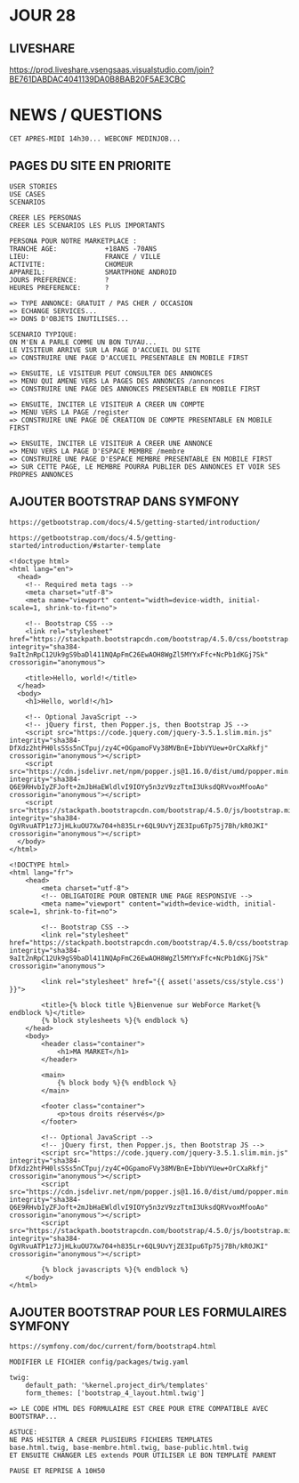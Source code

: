 # JOUR 28

## LIVESHARE

https://prod.liveshare.vsengsaas.visualstudio.com/join?BE761DABDAC4041139DA0B8BAB20F5AE3CBC

# NEWS / QUESTIONS

    CET APRES-MIDI 14h30... WEBCONF MEDINJOB...

## PAGES DU SITE EN PRIORITE

    USER STORIES
    USE CASES
    SCENARIOS

    CREER LES PERSONAS
    CREER LES SCENARIOS LES PLUS IMPORTANTS

    PERSONA POUR NOTRE MARKETPLACE :
    TRANCHE AGE:            +18ANS -70ANS
    LIEU:                   FRANCE / VILLE
    ACTIVITE:               CHOMEUR
    APPAREIL:               SMARTPHONE ANDROID
    JOURS PREFERENCE:       ?
    HEURES PREFERENCE:      ?

    => TYPE ANNONCE: GRATUIT / PAS CHER / OCCASION
    => ECHANGE SERVICES...
    => DONS D'OBJETS INUTILISES...

    SCENARIO TYPIQUE:
    ON M'EN A PARLE COMME UN BON TUYAU...
    LE VISITEUR ARRIVE SUR LA PAGE D'ACCUEIL DU SITE    
    => CONSTRUIRE UNE PAGE D'ACCUEIL PRESENTABLE EN MOBILE FIRST

    => ENSUITE, LE VISITEUR PEUT CONSULTER DES ANNONCES
    => MENU QUI AMENE VERS LA PAGES DES ANNONCES /annonces
    => CONSTRUIRE UNE PAGE DES ANNONCES PRESENTABLE EN MOBILE FIRST

    => ENSUITE, INCITER LE VISITEUR A CREER UN COMPTE
    => MENU VERS LA PAGE /register
    => CONSTRUIRE UNE PAGE DE CREATION DE COMPTE PRESENTABLE EN MOBILE FIRST

    => ENSUITE, INCITER LE VISITEUR A CREER UNE ANNONCE
    => MENU VERS LA PAGE D'ESPACE MEMBRE /membre
    => CONSTRUIRE UNE PAGE D'ESPACE MEMBRE PRESENTABLE EN MOBILE FIRST
    => SUR CETTE PAGE, LE MEMBRE POURRA PUBLIER DES ANNONCES ET VOIR SES PROPRES ANNONCES

## AJOUTER BOOTSTRAP DANS SYMFONY


    https://getbootstrap.com/docs/4.5/getting-started/introduction/

    https://getbootstrap.com/docs/4.5/getting-started/introduction/#starter-template


```
<!doctype html>
<html lang="en">
  <head>
    <!-- Required meta tags -->
    <meta charset="utf-8">
    <meta name="viewport" content="width=device-width, initial-scale=1, shrink-to-fit=no">

    <!-- Bootstrap CSS -->
    <link rel="stylesheet" href="https://stackpath.bootstrapcdn.com/bootstrap/4.5.0/css/bootstrap.min.css" integrity="sha384-9aIt2nRpC12Uk9gS9baDl411NQApFmC26EwAOH8WgZl5MYYxFfc+NcPb1dKGj7Sk" crossorigin="anonymous">

    <title>Hello, world!</title>
  </head>
  <body>
    <h1>Hello, world!</h1>

    <!-- Optional JavaScript -->
    <!-- jQuery first, then Popper.js, then Bootstrap JS -->
    <script src="https://code.jquery.com/jquery-3.5.1.slim.min.js" integrity="sha384-DfXdz2htPH0lsSSs5nCTpuj/zy4C+OGpamoFVy38MVBnE+IbbVYUew+OrCXaRkfj" crossorigin="anonymous"></script>
    <script src="https://cdn.jsdelivr.net/npm/popper.js@1.16.0/dist/umd/popper.min.js" integrity="sha384-Q6E9RHvbIyZFJoft+2mJbHaEWldlvI9IOYy5n3zV9zzTtmI3UksdQRVvoxMfooAo" crossorigin="anonymous"></script>
    <script src="https://stackpath.bootstrapcdn.com/bootstrap/4.5.0/js/bootstrap.min.js" integrity="sha384-OgVRvuATP1z7JjHLkuOU7Xw704+h835Lr+6QL9UvYjZE3Ipu6Tp75j7Bh/kR0JKI" crossorigin="anonymous"></script>
  </body>
</html>

```

```
<!DOCTYPE html>
<html lang="fr">
    <head>
        <meta charset="utf-8">
        <!-- OBLIGATOIRE POUR OBTENIR UNE PAGE RESPONSIVE -->
        <meta name="viewport" content="width=device-width, initial-scale=1, shrink-to-fit=no">
        
        <!-- Bootstrap CSS -->
        <link rel="stylesheet" href="https://stackpath.bootstrapcdn.com/bootstrap/4.5.0/css/bootstrap.min.css" integrity="sha384-9aIt2nRpC12Uk9gS9baDl411NQApFmC26EwAOH8WgZl5MYYxFfc+NcPb1dKGj7Sk" crossorigin="anonymous">

        <link rel="stylesheet" href="{{ asset('assets/css/style.css') }}">

        <title>{% block title %}Bienvenue sur WebForce Market{% endblock %}</title>
        {% block stylesheets %}{% endblock %}
    </head>
    <body>
        <header class="container">
            <h1>MA MARKET</h1>
        </header>

        <main>
            {% block body %}{% endblock %}
        </main>
        
        <footer class="container">
            <p>tous droits réservés</p>
        </footer>

        <!-- Optional JavaScript -->
        <!-- jQuery first, then Popper.js, then Bootstrap JS -->
        <script src="https://code.jquery.com/jquery-3.5.1.slim.min.js" integrity="sha384-DfXdz2htPH0lsSSs5nCTpuj/zy4C+OGpamoFVy38MVBnE+IbbVYUew+OrCXaRkfj" crossorigin="anonymous"></script>
        <script src="https://cdn.jsdelivr.net/npm/popper.js@1.16.0/dist/umd/popper.min.js" integrity="sha384-Q6E9RHvbIyZFJoft+2mJbHaEWldlvI9IOYy5n3zV9zzTtmI3UksdQRVvoxMfooAo" crossorigin="anonymous"></script>
        <script src="https://stackpath.bootstrapcdn.com/bootstrap/4.5.0/js/bootstrap.min.js" integrity="sha384-OgVRvuATP1z7JjHLkuOU7Xw704+h835Lr+6QL9UvYjZE3Ipu6Tp75j7Bh/kR0JKI" crossorigin="anonymous"></script>
          
        {% block javascripts %}{% endblock %}
    </body>
</html>
```


## AJOUTER BOOTSTRAP POUR LES FORMULAIRES SYMFONY

    https://symfony.com/doc/current/form/bootstrap4.html

    MODIFIER LE FICHIER config/packages/twig.yaml

```
twig:
    default_path: '%kernel.project_dir%/templates'
    form_themes: ['bootstrap_4_layout.html.twig']
```

    => LE CODE HTML DES FORMULAIRE EST CREE POUR ETRE COMPATIBLE AVEC BOOTSTRAP...

    ASTUCE: 
    NE PAS HESITER A CREER PLUSIEURS FICHIERS TEMPLATES 
    base.html.twig, base-membre.html.twig, base-public.html.twig
    ET ENSUITE CHANGER LES extends POUR UTILISER LE BON TEMPLATE PARENT

    PAUSE ET REPRISE A 10H50

